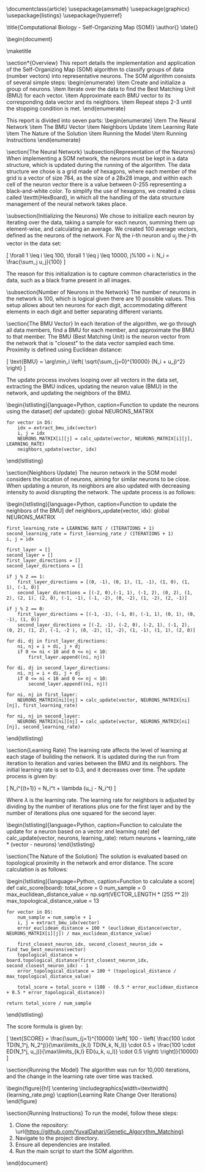 \documentclass{article}
\usepackage{amsmath}
\usepackage{graphicx}
\usepackage{listings}
\usepackage{hyperref}

\title{Computational Biology - Self-Organizing Map (SOM)}
\author{}
\date{}

\begin{document}

\maketitle

\section*{Overview}
This report details the implementation and application of the Self-Organizing Map (SOM) algorithm to classify groups of data (number vectors) into representative neurons. The SOM algorithm consists of several simple steps:
\begin{enumerate}
    \item Create and initialize a group of neurons.
    \item Iterate over the data to find the Best Matching Unit (BMU) for each vector.
    \item Approximate each BMU vector to its corresponding data vector and its neighbors.
    \item Repeat steps 2-3 until the stopping condition is met.
\end{enumerate}

This report is divided into seven parts:
\begin{enumerate}
    \item The Neural Network
    \item The BMU Vector
    \item Neighbors Update
    \item Learning Rate
    \item The Nature of the Solution
    \item Running the Model
    \item Running Instructions
\end{enumerate}

\section{The Neural Network}
\subsection{Representation of the Neurons}
When implementing a SOM network, the neurons must be kept in a data structure, which is updated during the running of the algorithm. The data structure we chose is a grid made of hexagons, where each member of the grid is a vector of size 784, as the size of a 28x28 image, and within each cell of the neuron vector there is a value between 0-255 representing a black-and-white color. To simplify the use of hexagons, we created a class called \texttt{HexBoard}, in which all the handling of the data structure management of the neural network takes place.

\subsection{Initializing the Neurons}
We chose to initialize each neuron by iterating over the data, taking a sample for each neuron, summing them up element-wise, and calculating an average. We created 100 average vectors, defined as the neurons of the network. For $N_i$ the $i$-th neuron and $u_j$ the $j$-th vector in the data set:

\[
\forall 1 \leq i \leq 100, \forall 1 \leq j \leq 10000, j\%100 = i: N_i = \frac{\sum_j u_j}{100}
\]

The reason for this initialization is to capture common characteristics in the data, such as a black frame present in all images.

\subsection{Number of Neurons in the Network}
The number of neurons in the network is 100, which is logical given there are 10 possible values. This setup allows about ten neurons for each digit, accommodating different elements in each digit and better separating different variants.

\section{The BMU Vector}
In each iteration of the algorithm, we go through all data members, find a BMU for each member, and approximate the BMU to that member. The BMU (Best Matching Unit) is the neuron vector from the network that is "closest" to the data vector sampled each time. Proximity is defined using Euclidean distance:

\[
\text{BMU} = \arg\min_i \left\{ \sqrt{\sum_{j=0}^{10000} (N_i + u_j)^2} \right\}
\]

The update process involves looping over all vectors in the data set, extracting the BMU indices, updating the neuron value (BMU) in the network, and updating the neighbors of the BMU.

\begin{lstlisting}[language=Python, caption=Function to update the neurons using the dataset]
def update():
    global NEURONS_MATRIX

    for vector in DS:
        idx = extract_bmu_idx(vector)
        i, j = idx
        NEURONS_MATRIX[i][j] = calc_update(vector, NEURONS_MATRIX[i][j], LEARNING_RATE)
        neighbors_update(vector, idx)
\end{lstlisting}

\section{Neighbors Update}
The neuron network in the SOM model considers the location of neurons, aiming for similar neurons to be close. When updating a neuron, its neighbors are also updated with decreasing intensity to avoid disrupting the network. The update process is as follows:

\begin{lstlisting}[language=Python, caption=Function to update the neighbors of the BMU]
def neighbors_update(vector, idx):
    global NEURONS_MATRIX

    first_learning_rate = LEARNING_RATE / (ITERATIONS + 1)
    second_learning_rate = first_learning_rate / (ITERATIONS + 1)
    i, j = idx

    first_layer = []
    second_layer = []
    first_layer_directions = []
    second_layer_directions = []

    if j % 2 == 1:
        first_layer_directions = [(0, -1), (0, 1), (1, -1), (1, 0), (1, 1), (-1, 0)]
        second_layer_directions = [(-2, 0),(-1, 1), (-1, 2), (0, 2), (1, 2), (2, 1), (2, 0), (-1, -1), (-1, -2), (0, -2), (1, -2), (2, -1)]

    if j % 2 == 0:
        first_layer_directions = [(-1, -1), (-1, 0), (-1, 1), (0, 1), (0, -1), (1, 0)]
        second_layer_directions = [(-2, -1), (-2, 0), (-2, 1), (-1, 2), (0, 2), (1, 2), (-1, -2 ), (0, -2), (1, -2), (1, -1), (1, 1), (2, 0)]

    for di, dj in first_layer_directions:
        ni, nj = i + di, j + dj
        if 0 <= ni < 10 and 0 <= nj < 10:
            first_layer.append((ni, nj))

    for di, dj in second_layer_directions:
        ni, nj = i + di, j + dj
        if 0 <= ni < 10 and 0 <= nj < 10:
            second_layer.append((ni, nj))

    for ni, nj in first_layer:
        NEURONS_MATRIX[ni][nj] = calc_update(vector, NEURONS_MATRIX[ni][nj], first_learning_rate)

    for ni, nj in second_layer:
        NEURONS_MATRIX[ni][nj] = calc_update(vector, NEURONS_MATRIX[ni][nj], second_learning_rate)
\end{lstlisting}

\section{Learning Rate}
The learning rate affects the level of learning at each stage of building the network. It is updated during the run from iteration to iteration and varies between the BMU and its neighbors. The initial learning rate is set to 0.3, and it decreases over time. The update process is given by:

\[
N_i^{(t+1)} = N_i^t + \lambda (u_j - N_i^t)
\]

Where $\lambda$ is the learning rate. The learning rate for neighbors is adjusted by dividing by the number of iterations plus one for the first layer and by the number of iterations plus one squared for the second layer.

\begin{lstlisting}[language=Python, caption=Function to calculate the update for a neuron based on a vector and learning rate]
def calc_update(vector, neurons, learning_rate):
    return neurons + learning_rate * (vector - neurons)
\end{lstlisting}

\section{The Nature of the Solution}
The solution is evaluated based on topological proximity in the network and error distance. The score calculation is as follows:

\begin{lstlisting}[language=Python, caption=Function to calculate a score]
def calc_score(board):
    total_score = 0
    num_sample = 0
    max_euclidean_distance_value = np.sqrt(VECTOR_LENGTH * (255 ** 2))
    max_topological_distance_value = 13

    for vector in DS:
        num_sample = num_sample + 1
        i, j = extract_bmu_idx(vector)
        error_euclidean_distance = 100 * (euclidean_distance(vector, NEURONS_MATRIX[i][j]) / max_euclidean_distance_value)

        first_closest_neuron_idx, second_closest_neuron_idx = find_two_best_neurons(vector)
        topological_distance = board.topological_distance(first_closest_neuron_idx, second_closest_neuron_idx) - 1
        error_topological_distance = 100 * (topological_distance / max_topological_distance_value)

        total_score = total_score + (100 - (0.5 * error_euclidean_distance + 0.5 * error_topological_distance))

    return total_score / num_sample
\end{lstlisting}

The score formula is given by:

\[
\text{SCORE} = \frac{\sum_{j=1}^{10000} \left[ 100 - \left( \frac{100 \cdot TD(N_1^j, N_2^j)}{\max\limits_{k,l} TD(N_k, N_l)} \cdot 0.5 + \frac{100 \cdot ED(N_1^j, u_j)}{\max\limits_{k,l} ED(u_k, u_l)} \cdot 0.5 \right) \right]}{10000}
\]

\section{Running the Model}
The algorithm was run for 10,000 iterations, and the change in the learning rate over time was tracked.

\begin{figure}[h!]
    \centering
    \includegraphics[width=\textwidth]{learning_rate.png}
    \caption{Learning Rate Change Over Iterations}
\end{figure}

\section{Running Instructions}
To run the model, follow these steps:
1. Clone the repository: \url{https://github.com/YuvalDahari/Genetic_Algorythm_Matching}
2. Navigate to the project directory.
3. Ensure all dependencies are installed.
4. Run the main script to start the SOM algorithm.

\end{document}
